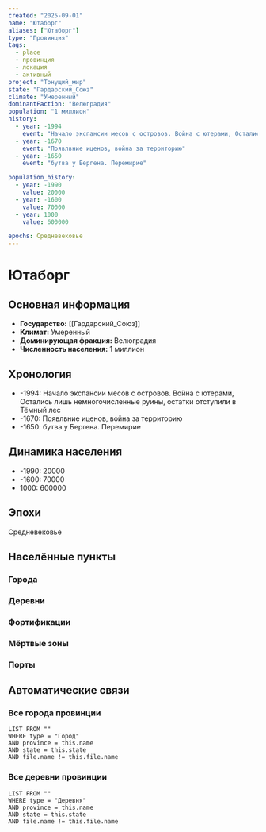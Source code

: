 ```yaml
---
created: "2025-09-01"
name: "Ютаборг"
aliases: ["Ютаборг"]
type: "Провинция"
tags:
  - place
  - провинция
  - локация
  - активный
project: "Тонущий_мир"
state: "Гардарский_Союз"
climate: "Умеренный"
dominantFaction: "Велюградия"
population: "1 миллион"
history:
  - year: -1994
    event: "Начало экспансии месов с островов. Война с ютерами, Остались лишь немногочисленные туины, остатки отступили в Тёмный лес"
  - year: -1670
    event: "Появлвние иценов, война за территорию"
  - year: -1650
    event: "бутва у Бергена. Перемирие"

population_history:
  - year: -1990
    value: 20000
  - year: -1600
    value: 70000
  - year: 1000
    value: 600000

epochs: Средневековье
---
```




# Ютаборг

## Основная информация
- **Государство:** [[Гардарский_Союз]]
- **Климат:** Умеренный
- **Доминирующая фракция:** Велюградия
- **Численность населения:** 1 миллион

## Хронология
- -1994: Начало экспансии месов с островов. Война с ютерами, Остались лишь немногочисленные руины, остатки отступили в Тёмный лес
- -1670: Появлвние иценов, война за территорию
- -1650: бутва у Бергена. Перемирие


## Динамика населения
- -1990: 20000
- -1600: 70000
- 1000: 600000


## Эпохи
Средневековье

## Населённые пункты
### Города


### Деревни


### Фортификации


### Мёртвые зоны


### Порты


## Автоматические связи

### Все города провинции
```dataview
LIST FROM ""
WHERE type = "Город" 
AND province = this.name
AND state = this.state 
AND file.name != this.file.name
```

### Все деревни провинции
```dataview
LIST FROM ""
WHERE type = "Деревня" 
AND province = this.name
AND state = this.state 
AND file.name != this.file.name
```
